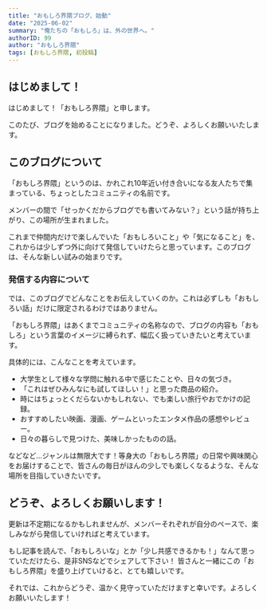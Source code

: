 ```yaml
---
title: "おもしろ界隈ブログ、始動"
date: "2025-06-02"
summary: "俺たちの「おもしろ」は、外の世界へ。"
authorID: 99
author: "おもしろ界隈"
tags: [おもしろ界隈, 初投稿]
---
```


## はじめまして！

はじめまして！「おもしろ界隈」と申します。

このたび、ブログを始めることになりました。どうぞ、よろしくお願いいたします。

## このブログについて

「おもしろ界隈」というのは、かれこれ10年近い付き合いになる友人たちで集まっている、ちょっとしたコミュニティの名前です。

メンバーの間で「せっかくだからブログでも書いてみない？」という話が持ち上がり、この場所が生まれました。

これまで仲間内だけで楽しんでいた「おもしろいこと」や「気になること」を、これからは少しずつ外に向けて発信していけたらと思っています。このブログは、そんな新しい試みの始まりです。

### 発信する内容について

では、このブログでどんなことをお伝えしていくのか。これは必ずしも「おもしろい話」だけに限定されるわけではありません。

「おもしろ界隈」はあくまでコミュニティの名称なので、ブログの内容も「おもしろ」という言葉のイメージに縛られず、幅広く扱っていきたいと考えています。

具体的には、こんなことを考えています。

* 大学生として様々な学問に触れる中で感じたことや、日々の気づき。
* 「これはぜひみんなにも試してほしい！」と思った商品の紹介。
* 時にはちょっとくだらないかもしれない、でも楽しい旅行やおでかけの記録。
* おすすめしたい映画、漫画、ゲームといったエンタメ作品の感想やレビュー。
* 日々の暮らしで見つけた、美味しかったものの話。

などなど…ジャンルは無限大です！等身大の「おもしろ界隈」の日常や興味関心をお届けすることで、皆さんの毎日がほんの少しでも楽しくなるような、そんな場所を目指していきたいです。

## どうぞ、よろしくお願いします！

更新は不定期になるかもしれませんが、メンバーそれぞれが自分のペースで、楽しみながら発信していければと考えています。

もし記事を読んで、「おもしろいな」とか「少し共感できるかも！」なんて思っていただけたら、是非SNSなどでシェアして下さい！
皆さんと一緒にこの「おもしろ界隈」を盛り上げていけると、とても嬉しいです。

それでは、これからどうぞ、温かく見守っていただけますと幸いです。よろしくお願いいたします！